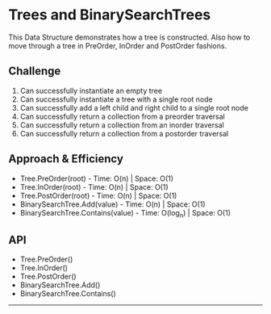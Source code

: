 # Trees and BinarySearchTrees
This Data Structure demonstrates how a tree is constructed. Also how to move through a tree in PreOrder, InOrder and PostOrder fashions. 

## Challenge
1. Can successfully instantiate an empty tree
1. Can successfully instantiate a tree with a single root node
1. Can successfully add a left child and right child to a single root node
1. Can successfully return a collection from a preorder traversal
1. Can successfully return a collection from an inorder traversal
1. Can successfully return a collection from a postorder traversal

## Approach & Efficiency
- Tree.PreOrder(root) - Time: O(n) | Space: O(1)
- Tree.InOrder(root) - Time: O(n) | Space: O(1)
- Tree.PostOrder(root) - Time: O(n) | Space: O(1)
- BinarySearchTree.Add(value) - Time: O(n) | Space: O(1)
- BinarySearchTree.Contains(value) - Time: O(log<sub>n</sub>) | Space: O(1)

## API
- Tree.PreOrder()
- Tree.InOrder()
- Tree.PostOrder()
- BinarySearchTree.Add()
- BinarySearchTree.Contains() 

---




